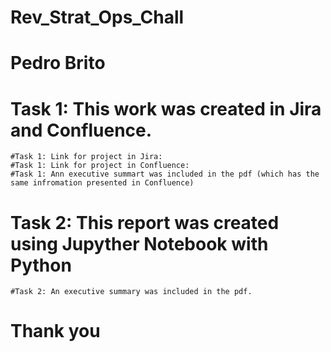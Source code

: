 # Rev_Strat_Ops_Chall
# Pedro Brito

# Task 1: This work was created in Jira and Confluence. 
    #Task 1: Link for project in Jira: 
    #Task 1: Link for project in Confluence:
    #Task 1: Ann executive summart was included in the pdf (which has the same infromation presented in Confluence)


# Task 2: This report was created using Jupyther Notebook with Python
    #Task 2: An executive summary was included in the pdf.

# Thank you
